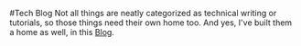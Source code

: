 #Tech Blog
Not all things are neatly categorized as technical writing or tutorials, so those things need their own home too. And yes, I've built them a home as well, in this [Blog](/journal/blog).